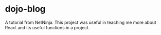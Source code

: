 # dojo-blog
A tutorial from NetNinja. This project was useful in teaching me more about React and its useful functions in a project. 
